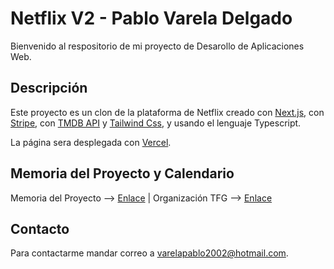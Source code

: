 # Netflix V2 - Pablo Varela Delgado

  

Bienvenido al respositorio de mi proyecto de Desarollo de Aplicaciones Web.

  

## Descripción

  

Este proyecto es un clon de la plataforma de Netflix creado con [Next.js](https://nextjs.org/), con [Stripe](https://stripe.com/es), con [TMDB API](https://www.themoviedb.org/?language=es-ES) y [Tailwind Css](), y usando el lenguaje Typescript.

La página sera desplegada con [Vercel](https://vercel.com/).

## Memoria del Proyecto y Calendario
   Memoria del Proyecto  --> [Enlace](https://docs.google.com/document/d/1Vd98nRhGuhpM9YCAWza7RKbO26aWeX0OhjGyBtHrxGA/edit?usp=sharing) | 
   Organización TFG   --> [Enlace](https://docs.google.com/spreadsheets/d/1sWPNI9roE-ddgkvC6dc3p_06CK5IdPTXR9OtuEl7oMs/edit?usp=sharing)

   

  

## Contacto

  

Para contactarme mandar correo a varelapablo2002@hotmail.com.